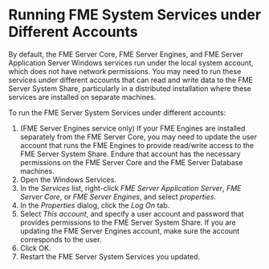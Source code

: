 # Running FME System Services under Different Accounts #

By default, the FME Server Core, FME Server Engines, and FME Server Application Server Windows services run under the local system account, which does not have network permissions. You may need to run these services under different accounts that can read and write data to the FME Server System Share, particularly in a distributed installation where these services are installed on separate machines. 

To run the FME Server System Services under different accounts:

1. (FME Server Engines service only) If your FME Engines are installed separately from the FME Server Core, you may need to update the user account that runs the FME Engines to provide read/write access to the FME Server System Share. Endure that account has the necessary permissions on the FME Server Core and the FME Server Database machines.
2. Open the Windows Services.
3. In the *Services* list, right-click *FME Server Application Server*, *FME Server Core*, or *FME Server Engines*, and select *properties*.
4. In the *Properties* dialog, click the *Log On* tab.
5. Select *This account*, and specify a user account and password that provides permissions to the FME Server System Share. If you are updating the FME Server Engines account, make sure the account corresponds to the user.
6. Click OK.
7. Restart the FME Server System Services you updated.
